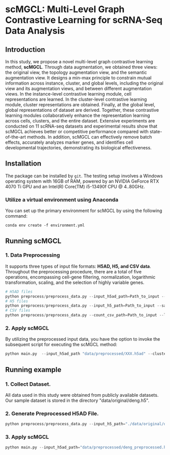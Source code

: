 # **scMGCL: Multi-Level Graph Contrastive Learning for scRNA-Seq Data Analysis**

## Introduction

 In this study, we propose a novel multi-level graph contrastive learning method, **scMGCL**. Through data augmentation, we obtained three views: the original view, the topology augmentation view, and the semantic augmentation view. It designs a min-max principle to constrain mutual information across instance, cluster, and global levels, including the original view and its augmentation views, and between different augmentation views. In the instance-level contrastive learning module, cell representations are learned. In the cluster-level contrastive learning module, cluster representations are obtained. Finally, at the global level, global representations of dataset are derived. Together, these contrastive learning modules collaboratively enhance the representation learning across cells, clusters, and the entire dataset. Extensive experiments are conducted on 11 scRNA-seq datasets and experimental results show that scMGCL achieves better or competitive performance compared with state-of-the-art methods. In addition, scMGCL can effectively remove batch effects, accurately analyzes marker genes, and identifies cell developmental trajectories, demonstrating its biological effectiveness.

## Installation

The package can be installed by `git`. The testing setup involves a Windows operating system with 16GB of RAM, powered by an NVIDIA GeForce RTX 4070 Ti GPU and an Intel(R) Core(TM) i5-13490f CPU @ 4..80GHz.

### Utilize a virtual environment using Anaconda

You can set up the primary environment for scMGCL by using the following command:

```
conda env create -f environment.yml
```

## Running scMGCL

### 1. Data Preprocessing

It supports three types of input file formats: **H5AD, H5, and CSV data**. Throughout the preprocessing procedure, there are a total of five operations, encompassing cell-gene filtering, normalization, logarithmic transformation, scaling, and the selection of highly variable genes. 

```python
# H5AD files
python preprocess/preprocess_data.py --input_h5ad_path=Path_to_input --save_h5ad_dir=Path_to_save --filter --norm --log --scale --select_hvg
# H5 files
python preprocess/preprocess_data.py --input_h5_path=Path_to_input --save_h5ad_dir=Path_to_save --filter --norm --log --scale --select_hvg
# CSV files
python preprocess/preprocess_data.py --count_csv_path=Path_to_input --label_csv_path=Path_to_input --save_h5ad_dir=Path_to_save --filter --norm --log --scale --select_hvg
```

### 2. Apply scMGCL

By utilizing the preprocessed input data, you have the option to invoke the subsequent script for executing the scMGCL method:

```python
python main.py  --input_h5ad_path "data/preprocessed/XXX.h5ad" --cluster_num XX --graph_type xx --cluster_name xx
```

## Running example

### 1. Collect Dataset.

All data used in this study were obtained from publicly available datasets. Our sample dataset is stored in the directory "data/original/deng.h5".

### 2. Generate Preprocessed H5AD File.

```python
python preprocess/preprocess_data.py --input_h5_path="./data/original/deng.h5" --save_h5ad_dir="./data/preprocessed/" --filter --norm --log --scale --select_hvg
```

### 3. Apply scMGCL

```python
python main.py --input_h5ad_path="data/preprocessed/deng_preprocessed.h5ad" --cluster_num 6 --graph_type KNN --cluster_name kmeans
```
